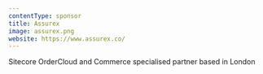```yaml
---
contentType: sponsor
title: Assurex
image: assurex.png
website: https://www.assurex.co/
---
```

Sitecore OrderCloud and Commerce specialised partner based in London